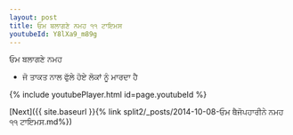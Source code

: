 ```yaml
---
layout: post
title: ਓਮ ਬਲਾਗਣੇ ਨਮਹ ੧੧ ਟਾਇਮਸ
youtubeId: Y8lXa9_m89g
---
```

 
 
 ਓਮ ਬਲਾਗਣੇ ਨਮਹ  
 
 -  ਜੋ ਤਾਕਤ ਨਾਲ ਫੁੱਲੇ ਹੋਏ ਲੋਕਾਂ ਨੂੰ ਮਾਰਦਾ ਹੈ 
 
  
 
  
 
 
 
 
 
 


{% include youtubePlayer.html id=page.youtubeId %}
 
[Next]({{ site.baseurl }}{% link  split2/_posts/2014-10-08-ਓਮ ਥੈਜੋਪਹਾਰੀਨੇ ਨਮਹ ੧੧ ਟਾਇਮਸ.md%})
 
